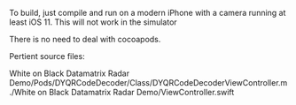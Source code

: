 To build, just compile and run on a modern iPhone with a camera running at least
iOS 11. This will not work in the simulator

There is no need to deal with cocoapods. 

Pertient source files: 

White on Black Datamatrix Radar Demo/Pods/DYQRCodeDecoder/Class/DYQRCodeDecoderViewController.m
./White on Black Datamatrix Radar Demo/ViewController.swift
